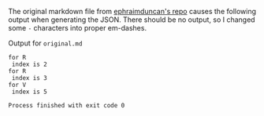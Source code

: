 The original markdown file from [ephraimduncan's repo](https://github.com/ephraimduncan/awesome-developer-dictionary) causes the following output when generating the JSON. There should be no output, so I changed some `-` characters into proper em-dashes.

Output for `original.md`
```
for R
 index is 2
for R
 index is 3
for V
 index is 5

Process finished with exit code 0
```
